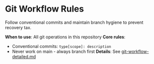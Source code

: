 # Git Workflow Rules

Follow conventional commits and maintain branch hygiene to prevent recovery tax.

**When to use**: All git operations in this repository
**Core rules**: 
- Conventional commits: `type[scope]: description`
- Never work on main - always branch first
**Details**: See [git-workflow-detailed.md](/docs/procedures/git-workflow-detailed.md)

<!-- Test: /close-issue with shared template verified on 2025-08-04 -->